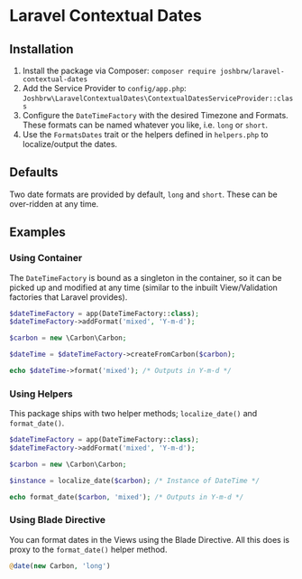 # Laravel Contextual Dates

## Installation
1. Install the package via Composer:
    `composer require joshbrw/laravel-contextual-dates`
2. Add the Service Provider to `config/app.php`:
    `Joshbrw\LaravelContextualDates\ContextualDatesServiceProvider::class`
3. Configure the `DateTimeFactory` with the desired Timezone and Formats. These formats can be named whatever you like, i.e. `long` or `short`.
4. Use the `FormatsDates` trait or the helpers defined in `helpers.php` to localize/output the dates.

## Defaults

Two date formats are provided by default, `long` and `short`. These can be over-ridden at any time.

## Examples

### Using Container
The `DateTimeFactory` is bound as a singleton in the container, so it can be picked up and modified at any time (similar to the inbuilt View/Validation factories that Laravel provides).
```php
$dateTimeFactory = app(DateTimeFactory::class);
$dateTimeFactory->addFormat('mixed', 'Y-m-d');

$carbon = new \Carbon\Carbon;

$dateTime = $dateTimeFactory->createFromCarbon($carbon);

echo $dateTime->format('mixed'); /* Outputs in Y-m-d */
```

### Using Helpers
This package ships with two helper methods; `localize_date()` and `format_date()`.
```php
$dateTimeFactory = app(DateTimeFactory::class);
$dateTimeFactory->addFormat('mixed', 'Y-m-d');

$carbon = new \Carbon\Carbon;

$instance = localize_date($carbon); /* Instance of DateTime */

echo format_date($carbon, 'mixed'); /* Outputs in Y-m-d */
```

### Using Blade Directive
You can format dates in the Views using the Blade Directive. All this does is proxy to the `format_date()` helper method.
```php
@date(new Carbon, 'long')
```

